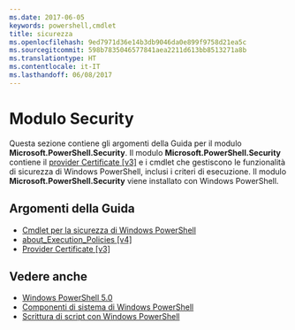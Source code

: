 ```yaml
---
ms.date: 2017-06-05
keywords: powershell,cmdlet
title: sicurezza
ms.openlocfilehash: 9ed7971d36e14b3db9046da0e899f9758d21ea5c
ms.sourcegitcommit: 598b7835046577841aea2211d613bb8513271a8b
ms.translationtype: HT
ms.contentlocale: it-IT
ms.lasthandoff: 06/08/2017
---
```

# <a name="security-module"></a>Modulo Security
Questa sezione contiene gli argomenti della Guida per il modulo **Microsoft.PowerShell.Security**. Il modulo **Microsoft.PowerShell.Security** contiene il [provider Certificate [v3]](https://technet.microsoft.com/en-us/library/3f743541-d0c6-4670-809a-b16fb01f7c4d) e i cmdlet che gestiscono le funzionalità di sicurezza di Windows PowerShell, inclusi i criteri di esecuzione. Il modulo **Microsoft.PowerShell.Security** viene installato con Windows PowerShell.

## <a name="help-topics"></a>Argomenti della Guida
- [Cmdlet per la sicurezza di Windows PowerShell](http://go.microsoft.com/fwlink/?LinkID=245860)
- [about_Execution_Policies [v4]](https://technet.microsoft.com/en-us/library/347708dc-1515-4d74-978b-8334603472e6)
- [Provider Certificate [v3]](https://technet.microsoft.com/en-us/library/3f743541-d0c6-4670-809a-b16fb01f7c4d)

## <a name="see-also"></a>Vedere anche
- [Windows PowerShell 5.0](../core-powershell/core-modules/Windows-PowerShell-5.0.md)
- [Componenti di sistema di Windows PowerShell](https://technet.microsoft.com/en-us/library/4b75f1e4-f327-48f3-92ab-bf5435094d41)
- [Scrittura di script con Windows PowerShell](../getting-started/fundamental/Scripting-with-Windows-PowerShell.md)

